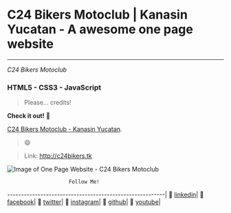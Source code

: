 # C24 Bikers Motoclub | Kanasin Yucatan - A awesome one page website

<hr>

*C24 Bikers Motoclub*

### HTML5 - CSS3 - JavaScript

> Please... credits!

**Check it out!** :rocket:

[C24 Bikers Motoclub - Kanasin Yucatan](http://c24bikers.tk).

> :smile:

 > Link: http://c24bikers.tk

![Image of One Page Website - C24 Bikers Motoclub](images/C24_Bikers_Motoclub_Rutas_en_moto_Kanasin_Yucatan.png)

						Follow Me!
---------------------------------------------------------|
:beers: [linkedin](https://www.linkedin.com/in/chechepech)|
:beers: [facebook](https://www.facebook/chechepech)|
:beers: [twitter](https://twitter.com/chechepech)|
:beers: [instagram](https://www.instagram.com/cheche_pech)|
:beers: [github](https://github.com/chechepech)|
:beers: [youtube](https://www.youtube.com/c/chechepech)|